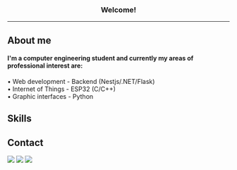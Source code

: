 <h3><p align="center">Welcome!</p></h3>
<hr/>
  
About me
---
<h4>I'm a computer engineering student and currently my areas of professional interest are:</h4>
&bull; Web development - Backend (Nestjs/.NET/Flask)<br>
&bull; Internet of Things - ESP32 (C/C++) <br>
&bull; Graphic interfaces - Python <br>

Skills
---
  


Contact
---
<a href="https://www.linkedin.com/in/l%C3%ADvia-fortunato-120746225?lipi=urn%3Ali%3Apage%3Ad_flagship3_profile_view_base_contact_details%3BrIbonFQ%2FTaSInX0fGLv5YA%3D%3D" target="_blank"><img src="https://img.shields.io/badge/LinkedIn-0077B5?style=for-the-badge&logo=linkedin&logoColor=white" target="_blank"></a>
<a href="https://www.instagram.com/liviafort/" target="_blank"><img src="https://img.shields.io/badge/Instagram-E4405F?style=for-the-badge&logo=instagram&logoColor=white" target="_blank"></a>
<a href="mailto:livia4fort@outlook.com"  target="_blank"><img src="https://img.shields.io/badge/Gmail-D14836?style=for-the-badge&logo=gmail&logoColor=white" target="_blank"></a>
</div>

